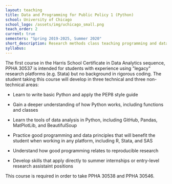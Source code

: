 ```yaml
---
layout: teaching
title: Data and Programming for Public Policy 1 (Python)
school: University of Chicago
school_logo: /assets/img/uchicago_small.png
teach_order: 2
current: true
semesters: "Spring 2019-2025, Summer 2020"
short_description: Research methods class teaching programming and data analysis in Python.
syllabus: 
---
```


The first course in the Harris School Certificate in Data Analytics sequence, PPHA 30537 is intended for students with experience using "legacy" research platforms (e.g. Stata) but no background in rigorous coding.  The student taking this course will develop in three technical and three non-technical areas:

  - Learn to write basic Python and apply the PEP8 style guide
  - Gain a deeper understanding of how Python works, including functions and classes
  - Learn the tools of data analysis in Python, including GitHub, Pandas, MatPlotLib, and BeautifulSoup
    
  - Practice good programming and data principles that will benefit the student when working in any platform, including R, Stata, and SAS
  - Understand how good programming relates to reproducible research
  - Develop skills that apply directly to summer internships or entry-level research assistaint positions
    
This course is required in order to take PPHA 30538 and PPHA 30546.